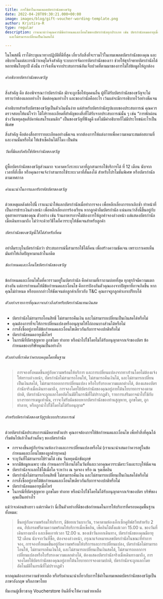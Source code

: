 ```yaml
---
title: การใช้คำในเทมเพลตบัตรกำนัลของขวัญ
date: 2022-04-28T09:30:21.000+00:00
image: images/blog/gift-voucher-wording-template.png
author: Kristira-R
type: regular
description: เราแนะนำว่าคุณควรมีข้อกำหนดและเงื่อนไขของบัตรกำนัลทุกประเภท เช่น บัตรกำนัลหมดอายุเมื่อไหร่  ไม่สามารถโอนสิทธิ์  ไม่สามารถคืนเงิน
  และไม่สามารถเปลี่ยนเป็นเงินสดได้

---
```

ในโพสต์นี้ เราได้ระบุแนวทางปฏิบัติที่ดีที่สุด เกี่ยวกับสิ่งที่จะรวมไว้ในเทมเพลตบัตรกำนัลของคุณ และอธิบายในแต่ละกรณีว่าเหตุใดจึงสำคัญ ระบบการจัดการบัตรกำนัลของเรา ช่วยให้ธุรกิจขายบัตรกำนัลได้หลายพันใบทุกปี ดังนั้น เราจึงเห็นจากประสบการณ์อันเจ็บปวดที่ตามมาของการไม่ใส่ข้อมูลให้ถูกต้อง

###### คำอธิบายบัตรกำนัลของขวัญ

สิ่งสำคัญ คือ ต้องพิจารณาว่าบัตรกำนัล มักจะถูกซื้อให้บุคคนอื่น ผู้ที่ได้รับบัตรกำนัลของขวัญจะไม่ทราบว่าต้องแลกอย่างไร ติดต่อคุณอย่างไร และของกำนัลคืออะไร เว้นแต่จะมีการอธิบายไว้อย่างชัดเจน 

คำอธิบายสำหรับบัตรของขวัญเป็นตัวเงินนั้นง่าย แต่สำหรับบัตรกำนัลรูปแบบของประสบการณ์ คุณควรตรวจสอบให้แน่ใจว่า ได้ใส่รายละเอียดที่สำคัญของสิ่งที่ได้รับจากประสบการณ์นั้น ๆ เช่น “การพักผ่อนช่วงวันหยุดสุดสัปดาห์แสนโรแมนติก” เป็นของขวัญที่ฟังดูดี แต่ไม่มีคำอธิบายก็ไม่มีประโยชน์อะไรเป็นพิเศษ 

สิ่งสำคัญ คือต้องสื่อสารรายละเอียดอย่างชัดเจน หากต้องการให้แต่งกายเพื่อความเหมาะสมต่อสถานที่ และงานนั้นหรือไม่ ให้เข้าเช็คอินได้กี่โมง เป็นต้น

###### วันที่มีผลบังคับใช้บัตรกำนัลของขวัญ

ผู้ซื้อบัตรกำนัลของขวัญส่วนมาก จะคาดหวังระยะเวลาที่ถูกสามารถใช้บริการได้ ที่ 12 เดือน นับจากเวลาที่สั่งซื้อ หรือคุณอาจแจ้งว่าสามารถใช้ระยะเวลาที่สั้นลงได้ สำหรับโปรโมชั่นพิเศษ หรือบัตรกำนัลตามเทศกาล

###### คำแนะนำในการแลกรับรหัสบัตรของขวัญ

ด้วยเหตุผลดังต่อไปนี้ เราแนะนำให้แลกบัตรกำนัลเมื่อทำการจอง เพื่อหลีกเลี่ยงการยกเลิกซ้ำ ทำหน้าที่เป็นการชำระเงินล่วงหน้า เพื่อหลีกเลี่ยงการร้องเรียน หากลูกค้าลืมบัตรกำนัล แน่นอนว่าสิ่งนี้ขึ้นอยู่กับอุตสาหกรรมของคุณ ตัวอย่าง เช่น ร้านอาหารอาจไม่ต้องการให้ลูกค้าจองล่วงหน้า แต่แสดงบัตรกำนัลเมื่อเดินทางมาถึง ไม่ว่าจะด้วยวิธีใดก็ควรระบุให้ชัดเจนสำหรับลูกค้า

###### บัตรกำนัลของขวัญนี้ใช้ได้สำหรับกี่คน

อย่าลืมระบุในบัตรกำนัลว่า ประสบการณ์นี้สามารถใช้ได้กี่คน เพื่อสร้างความชัดเจน เพราะเราเคยเห็นมันทำให้เกิดปัญหามาแล้วในอดีต

###### ข้อกำหนดและเงื่อนไขบัตรกำนัลของขวัญ

ข้อกำหนดและเงื่อนไขใดที่ควรรวมอยู่ในบัตรกำนัล คือคำถามที่เราถามบ่อยที่สุด ทุกธุรกิจมีความแตกต่างกัน แต่การกำหนดให้มีข้อกำหนดและเงื่อนไข คือการป้องกันตัวคุณเองจากปัญหาที่อาจเกิดขึ้น หากคุณไม่กำหนด หรือบอกกล่าวให้ชัดเจนต่อลูกค้าเกี่ยวกับ T&C คุณอาจถูกลูกค้าเอาเปรียบได้

###### ตัวอย่างรายการที่คุณอาจกล่าวถึงสำหรับบัตรกำนัลแทนเงินสด

* บัตรกำนัลไม่สามารถโอนสิทธิ์ ไม่สามารถคืนเงิน และไม่สามารถเปลี่ยนเป็นเงินสดได้หรือไม่
* คุณต้องการที่จะให้การเปลี่ยนแปลงหรืออนุญาตให้ไถ่ถอนบางส่วนได้หรือไม่
* การสั่งซื้ออยู่ภายใต้ข้อกำหนดและเงื่อนไขเดียวกันกับการจองปกติหรือไม่
* บัตรกำนัลหมดอายุเมื่อไหร่
* ในกรณีที่บัตรสูญหาย ถูกขโมย ทำลาย หรือนำไปใช้โดยไม่ได้รับอนุญาตจากเจ้าของบัตร ข้อกำหนดของบริษัทคุณเป็นอย่างไร

###### ตัวอย่างที่เราคิดว่าครอบคลุมโดยพื้นฐาน

> การจองทั้งหมดขึ้นอยู่กับความพร้อมให้บริการ และการเปลี่ยนแปลงจากทางร้านโดยไม่ต้องแจ้งให้ทราบล่วงหน้า, บัตรกำนัลไม่สามารถโอนให้, ไม่สามารถคืนเงินได้, และไม่สามารถเปลี่ยนเป็นเงินสดได้, ไม่สามารถออกการเปลี่ยนแปลง หรือใบรับรองความแตกต่างได้, ต้องแสดงบัตรกำนัลจริงเมื่อเดินทางมาถึง, การจองโดยใช้บัตรกำนัลของคุณอยู่ภายใต้นโยบายการจองตามปกติ, บัตรกำนัลจะถูกแลกโดยอัตโนมัติในกรณีที่ไม่ปรากฏตัว, รายการเสริมอาจนำไปใช้กับบางรายการเมนูเท่านั้น, เราจะไม่รับผิดชอบหากบัตรกำนัลของท่านสูญหาย, ถูกขโมย, ถูกทำลาย, หรือถูกนำไปใช้โดยไม่ได้รับอนุญาต*

###### สำหรับบัตรกำนัลของขวัญรูปแบบประสบการณ์

ด้วยบัตรกำนัลประสบการณ์มีหลายตัวแปร คุณอาจต้องการใช้ข้อกำหนดและเงื่อนไข เพื่อย้ำสิ่งที่คุณได้เริ่มต้นไปแล้วในส่วนอื่นๆ ของบัตรกำนัล

* การจองขึ้นอยู่กับจำนวนห้องว่างและการเปลี่ยนแปลงหรือไม่ (เราแนะนำเสมอว่าควรอยู่ในข้อกำหนดและเงื่อนไขของลูกค้าทุกคน)
* ระบุวันที่ไม่สามารถใช้ร่วมได้ เช่น วันหยุดนักขัตฤกษ์
* หากมีข้อมูลเฉพาะ เช่น กำหนดการใช้งานได้ในวันที่และเวลาคุณควรระมัดระวังและระบุให้ชัดเจน
* บัตรกำนัลจะแลกใช้ได้เมื่อใด ระหว่าง ณ จุดจอง หรือ ณ จุดเช็คอิน
* บัตรกำนัลไม่สามารถโอนสิทธิ์ ไม่สามารถคืนเงิน และไม่สามารถเปลี่ยนเป็นเงินสดได้หรือไม่
* การสั่งซื้ออยู่ภายใต้ข้อกำหนดและเงื่อนไขเดียวกันกับการจองปกติหรือไม่
* บัตรกำนัลหมดอายุเมื่อไหร่
* ในกรณีที่บัตรสูญหาย ถูกขโมย ทำลาย หรือนำไปใช้โดยไม่ได้รับอนุญาตจากเจ้าของบัตร บริษัของคุณเป็นอย่างไร

แม้ว่าจะค่อนข้างยาว แต่เราคิดว่า นี่เป็นตัวอย่างที่ดีของข้อกำหนดในการให้บริการที่ครอบคลุมพื้นฐาน ทั้งหมด:

> ขึ้นอยู่กับความพร้อมให้บริการ, มีข้อยกเว้นบางวัน, ราคาตามห้องเอ็กเซ็กคูทีฟสวีทสำหรับ 2 คน, อัปเกรดฟรีตามความพร้อมให้บริการเมื่อเช็คอิน, เช็คอินได้ตั้งแต่เวลา 15.00 น. ของวันที่เดินทางมาถึง และเช็คเอาท์เวลา 12.00 น. ของเช้าวันออกเดินทาง, บัตรกำนัลของคุณมีอายุ 12 เดือน นับจากวันที่ซื้อ, ต้องจองล่วงหน้า, กรุณาแจ้งหมายเลขบัตรกำนัลในขณะที่ทำการจอง, การจองทั้งหมดขึ้นอยู่กับความพร้อมให้บริการและการเปลี่ยนแปลง, บัตรกำนัลไม่สามารถโอนให้, ไม่สามารถคืนเงินได้, และไม่สามารถเปลี่ยนเป็นเงินสดได้, ไม่สามารถออกการเปลี่ยนแปลงหรือใบรับรองความแตกต่างได้, ต้องแสดงบัตรกำนัลจริงเมื่อเดินทางมาถึง, การจองโดยใช้บัตรกำนัลของคุณอยู่ภายใต้นโยบายการจองตามปกติ, บัตรกำนัลจะถูกแลกโดยอัตโนมัติในกรณีที่ไม่ปรากฏตัว

หากคุณต้องการความช่วยเหลือ หรือรับคำแนะนำเกี่ยวกับการใช้คำในเทมเพลตบัตรกำนัลของขวัญเป็นภาษาอังกฤษ หรือภาษาไทย 

ทีมงานผู้เชี่ยวชาญ Voucherstore ยินดีที่จะให้ความช่วยเหลือ
